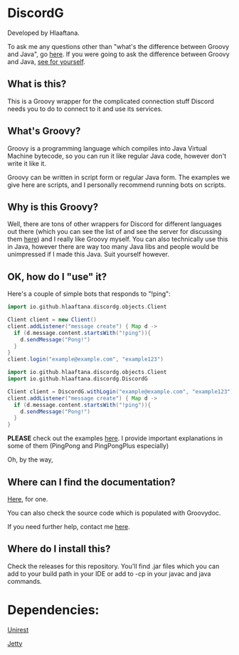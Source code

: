 # DiscordG
Developed by Hlaaftana.

To ask me any questions other than "what's the difference between Groovy and Java", go [here](https://discord.gg/0SBTUU1wZTUMeVC4). If you were going to ask the difference between Groovy and Java, [see for yourself](http://www.vogella.com/tutorials/Groovy/article.html).

## What is this?
This is a Groovy wrapper for the complicated connection stuff Discord needs you to do to connect to it and use its services.

## What's Groovy?
Groovy is a programming language which compiles into Java Virtual Machine bytecode, so you can run it like regular Java code, however don't write it like it.

Groovy can be written in script form or regular Java form. The examples we give here are scripts, and I personally recommend running bots on scripts.

## Why is this Groovy?
Well, there are tons of other wrappers for Discord for different languages out there (which you can see the list of and see the server for discussing them [here](https://www.reddit.com/r/discordapp/comments/3hgipw/unofficial_discord_api_server_reverse_engineering/))
and I really like Groovy myself. You can also technically use this in Java, however there are way too many Java libs and people would be unimpressed if I made this Java. Suit yourself however.

## OK, how do I "use" it?
Here's a couple of simple bots that responds to "!ping":

```groovy
import io.github.hlaaftana.discordg.objects.Client

Client client = new Client()
client.addListener("message create") { Map d ->
  if (d.message.content.startsWith("!ping")){
    d.sendMessage("Pong!")
  }
}
client.login("example@example.com", "example123")
```

```groovy
import io.github.hlaaftana.discordg.objects.Client
import io.github.hlaaftana.discordg.DiscordG

Client client = DiscordG.withLogin("example@example.com", "example123")
client.addListener("message create") { Map d ->
  if (d.message.content.startsWith("!ping")){
    d.sendMessage("Pong!")
  }
}
```

**PLEASE** check out the examples [here](https://github.com/hlaaftana/DiscordG/tree/master/examples). I provide important explanations in some of them (PingPong and PingPongPlus especially)

Oh, by the way,

## Where can I find the documentation?
[Here](http://hlaaftana.ml/discordg/docs/), for one.

You can also check the source code which is populated with Groovydoc.

If you need further help, contact me [here](https://discord.gg/0SBTUU1wZTUMeVC4).

## Where do I install this?
Check the releases for this repository. You'll find .jar files which you can add to your build path in your IDE or add to -cp in your javac and java commands.

# Dependencies:

[Unirest](http://unirest.io/java.html)

[Jetty](http://www.eclipse.org/jetty/)